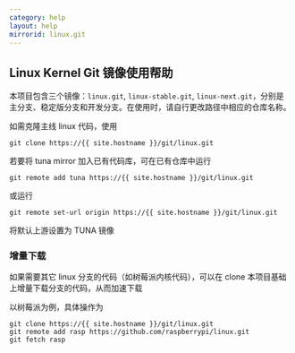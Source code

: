 ```yaml
---
category: help
layout: help
mirrorid: linux.git
---
```


## Linux Kernel Git 镜像使用帮助

本项目包含三个镜像：`linux.git`, `linux-stable.git`, `linux-next.git`，分别是主分支、稳定版分支和开发分支。在使用时，请自行更改路径中相应的仓库名称。

如需克隆主线 linux 代码，使用

```
git clone https://{{ site.hostname }}/git/linux.git
```

若要将 tuna mirror 加入已有代码库，可在已有仓库中运行

```
git remote add tuna https://{{ site.hostname }}/git/linux.git
```

或运行

```
git remote set-url origin https://{{ site.hostname }}/git/linux.git
```

将默认上游设置为 TUNA 镜像

### 增量下载

如果需要其它 linux 分支的代码（如树莓派内核代码），可以在 clone 本项目基础上增量下载分支的代码，从而加速下载

以树莓派为例，具体操作为

```
git clone https://{{ site.hostname }}/git/linux.git
git remote add rasp https://github.com/raspberrypi/linux.git
git fetch rasp
```
